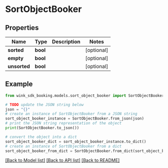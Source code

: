 # SortObjectBooker


## Properties

Name | Type | Description | Notes
------------ | ------------- | ------------- | -------------
**sorted** | **bool** |  | [optional] 
**empty** | **bool** |  | [optional] 
**unsorted** | **bool** |  | [optional] 

## Example

```python
from wink_sdk_booking.models.sort_object_booker import SortObjectBooker

# TODO update the JSON string below
json = "{}"
# create an instance of SortObjectBooker from a JSON string
sort_object_booker_instance = SortObjectBooker.from_json(json)
# print the JSON string representation of the object
print(SortObjectBooker.to_json())

# convert the object into a dict
sort_object_booker_dict = sort_object_booker_instance.to_dict()
# create an instance of SortObjectBooker from a dict
sort_object_booker_from_dict = SortObjectBooker.from_dict(sort_object_booker_dict)
```
[[Back to Model list]](../README.md#documentation-for-models) [[Back to API list]](../README.md#documentation-for-api-endpoints) [[Back to README]](../README.md)


